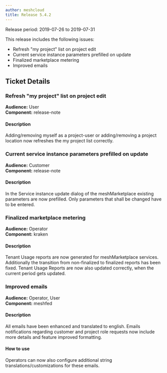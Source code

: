 ```yaml
---
author: meshcloud
title: Release 5.4.2
---
```


Release period: 2019-07-26 to 2019-07-31

This release includes the following issues:
* Refresh "my project" list on project edit
* Current service instance parameters prefilled on update
* Finalized marketplace metering
* Improved emails
<!--truncate-->

## Ticket Details
### Refresh "my project" list on project edit
**Audience:** User<br>**Component:** release-note


#### Description
Adding/removing myself as a project-user or adding/removing a project location now refreshes the my project list correctly.

### Current service instance parameters prefilled on update
**Audience:** Customer<br>**Component:** release-note


#### Description
In the Service instance update dialog of the meshMarketplace existing parameters are now prefilled. Only parameters that shall be changed have to be entered.

### Finalized marketplace metering
**Audience:** Operator<br>**Component:** kraken


#### Description
Tenant Usage reports are now generated for meshMarketplace services.
Additionally the transition from non-finalized to finalized reports has been fixed.
Tenant Usage Reports are now also updated correctly, when the current period gets updated.

### Improved emails
**Audience:** Operator, User<br>**Component:** meshfed


#### Description
All emails have been enhanced and translated to english.
Emails notifications regarding customer and project role requests now include more details
and feature improved formatting.

#### How to use
Operators can now also configure additional string translations/customizations for these emails.

